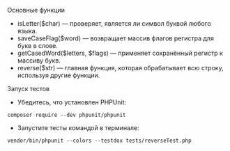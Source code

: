 Основные функции
- isLetter($char) — проверяет, является ли символ буквой любого языка.
- saveCaseFlag($word) — возвращает массив флагов регистра для букв в слове.
- getCasedWord($letters, $flags) — применяет сохранённый регистр к массиву букв.
- reverse($str) — главная функция, которая обрабатывает всю строку, используя другие функции.

Запуск тестов
- Убедитесь, что установлен PHPUnit:
    
```composer require --dev phpunit/phpunit```

- Запустите тесты командой в терминале:

```vendor/bin/phpunit --colors --testdox tests/reverseTest.php``` 